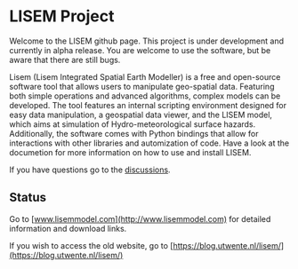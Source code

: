 # LISEM Project

Welcome to the LISEM github page. This project is under development and currently in alpha release.
You are welcome to use the software, but be aware that there are still bugs.

Lisem (Lisem Integrated Spatial Earth Modeller) is a free and open-source software tool that allows users to manipulate geo-spatial data. Featuring both simple operations and advanced algorithms, complex models can be developed. The tool features an internal scripting environment designed for easy data manipulation, a geospatial data viewer, and the LISEM model, which aims at simulation of Hydro-meteorological surface hazards. Additionally, the software comes with Python bindings that allow for interactions with other libraries and automization of code. Have a look at the documetion for more information on how to use and install LISEM.

If you have questions go to the [discussions](https://github.com/bastianvandenbout/LISEM/discussions).

## Status
Go to [www.lisemmodel.com](http://www.lisemmodel.com) for detailed information and download links.

If you wish to access the old website, go to [https://blog.utwente.nl/lisem/](https://blog.utwente.nl/lisem/)

